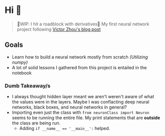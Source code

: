 # Hi 🫡
> 🩻WIP: I hit a roadblock with derivatives🩻
My first neural network project following [Victor Zhou's blog post](https://victorzhou.com/blog/intro-to-neural-networks/)

## Goals

-   Learn how to build a neural network mostly from scratch _(Utilizing numpy)_
-   A lot of solid lessons I gathered from this project is entailed in the notebook

### Dumb Takeaway/s

-   I always thought hidden layer meant we aren't weren't aware of what the values were in the layers. Maybe I was conflacting deep neural networks, black boxes, and neural networks in general?
-   Importing even just the class with `from neuronClass import Neuron` seems to be running the entire file. My print statements that are **outside** the class are being run.
    -   Adding `if __name__ == '__main__':` helped.
